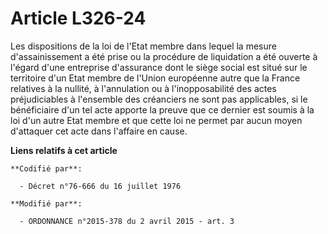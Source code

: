 # Article L326-24

Les dispositions de la loi de l'Etat membre dans lequel la mesure d'assainissement a été prise ou la procédure de liquidation
a été ouverte à l'égard d'une entreprise d'assurance dont le siège social est situé sur le territoire d'un Etat membre de
l'Union européenne autre que la France relatives à la nullité, à l'annulation ou à l'inopposabilité des actes préjudiciables
à l'ensemble des créanciers ne sont pas applicables, si le bénéficiaire d'un tel acte apporte la preuve que ce dernier est
soumis à la loi d'un autre Etat membre et que cette loi ne permet par aucun moyen d'attaquer cet acte dans l'affaire en
cause.

**Liens relatifs à cet article**

	**Codifié par**:

	  - Décret n°76-666 du 16 juillet 1976

	**Modifié par**:

	  - ORDONNANCE n°2015-378 du 2 avril 2015 - art. 3
